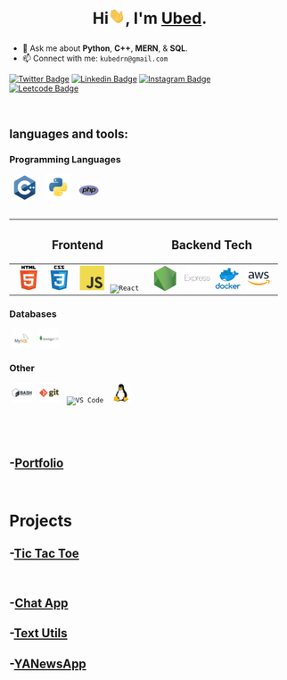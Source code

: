 # <p style="text-align: center;"> Hi<img src="https://github.com/ubednama/ubednama/blob/main/gifs/Hi.gif" width="30px">, I'm [Ubed](https://www.linkedin.com/in/ubed9).</p>


- 💬 Ask me about **Python**, **C++**, **MERN**, & **SQL**.
- 📫 Connect with me: `kubedrn@gmail.com`

[![Twitter Badge](https://img.shields.io/badge/-Twitter-00acee?style=flat-square&logo=Twitter&logoColor=white)](https://twitter.com/__ubednama)
[![Linkedin Badge](https://img.shields.io/badge/-LinkedIn-0e76a8?style=flat-square&logo=Linkedin&logoColor=white)](https://linkedin.com/in/ubed9)
[![Instagram Badge](https://img.shields.io/badge/-Instagram-e4405f?style=flat-square&logo=Instagram&logoColor=white)](https://instagram.com/ubednama/)<br>
[![Leetcode Badge](https://img.shields.io/badge/dynamic/json?style=for-the-badge&labelColor=black&color=%23ffa116&label=Solved&query=solved&url=https%3A%2F%2Fleetcode-badge.vercel.app%2Fapi%2Fusers%2Fubednama&logo=leetcode&logoColor=yellow)](https://leetcode.com/ubednama)


<!-- <a href="https://www.fiverr.com/">
  <img align="left" alt="Ubed's Fiverr" width="22px" src="https://avatars.githubusercontent.com/u/807499?s=200&v=4" /> -->

<!-- <a href="https://www.hackerearth.com/@preethamb97">
  <img align="left" alt="Ubed's HackerEarth" width="22px" src="https://upload.wikimedia.org/wikipedia/commons/thumb/e/e8/HackerEarth_logo.png/480px-HackerEarth_logo.png" />  -->

<p> &nbsp;</p>

<!--  
![visitors](https://visitor-badge.glitch.me/badge?page_id=page.id&left_color=green&right_color=red)
<br><br> -->
## **languages and tools:**  

<!-- Unlinked text or bullet points -->
<h3>Programming Languages</h3>
<code><img height="45" alt = "C++" src="https://raw.githubusercontent.com/github/explore/80688e429a7d4ef2fca1e82350fe8e3517d3494d/topics/cpp/cpp.png" style="margin-right: 5px; margin-left:5px"></code>
<code><img height="47" alt = "Python" src="https://raw.githubusercontent.com/github/explore/80688e429a7d4ef2fca1e82350fe8e3517d3494d/topics/python/python.png" style="margin-right: 5px; margin-left:5px"></code>
<code><img height="35" alt = "php" src="https://raw.githubusercontent.com/github/explore/80688e429a7d4ef2fca1e82350fe8e3517d3494d/topics/php/php.png" style="margin-right: 5px; margin-left:5px"></code>
</br>
</br>

| <h2>Frontend</h2> | <h2>Backend Tech</h2> |
|-------------------|-------------------------------|
|<code><img height="45" alt="HTML" src="https://raw.githubusercontent.com/devicons/devicon/master/icons/html5/html5-original-wordmark.svg" style="margin: 0 5px"></code><code><img height="45" alt="CSS" src="https://raw.githubusercontent.com/devicons/devicon/master/icons/css3/css3-original-wordmark.svg" style="margin: 0 5px"></code> <code><img height="45" alt="JavaScript" src="https://raw.githubusercontent.com/devicons/devicon/master/icons/javascript/javascript-original.svg" style="margin: 0 5px"></code><code><img height="45" alt="React" src="https://upload.wikimedia.org/wikipedia/commons/a/a7/React-icon.svg" style="margin: 0 5px"></code> | <code><img height="45" alt="NodeJS" src="https://raw.githubusercontent.com/github/explore/80688e429a7d4ef2fca1e82350fe8e3517d3494d/topics/nodejs/nodejs.png" style="margin: 0 5px"></code> <code><img height="45" alt="express.js" src="https://raw.githubusercontent.com/github/explore/80688e429a7d4ef2fca1e82350fe8e3517d3494d/topics/express/express.png" style="margin: 0 5px"></code><code><img height="45" alt="Docker" src="https://raw.githubusercontent.com/github/explore/80688e429a7d4ef2fca1e82350fe8e3517d3494d/topics/docker/docker.png" style="margin: 0 5px"></code><code><img height="45" alt="aws" src="https://raw.githubusercontent.com/github/explore/80688e429a7d4ef2fca1e82350fe8e3517d3494d/topics/aws/aws.png" style="margin: 0 5px"></code> |


<h3>Databases</h3>
<code><img height="35" alt = "MySQL" src="https://raw.githubusercontent.com/github/explore/80688e429a7d4ef2fca1e82350fe8e3517d3494d/topics/mysql/mysql.png" style="margin-right: 5px; margin-left:5px"></code>
<!-- <code><img height = "35" alt = "MS SQL Server" src="https://www.freeiconspng.com/uploads/sql-server-icon-png-8.png" style="margin-right: 5px; margin-left:5px"></code> -->
<code><img height="35" alt = "MongoDB" src="https://raw.githubusercontent.com/github/explore/80688e429a7d4ef2fca1e82350fe8e3517d3494d/topics/mongodb/mongodb.png" style="margin-right: 5px; margin-left:5px"></code>

<!-- [<code><img height="35" src="https://raw.githubusercontent.com/github/explore/80688e429a7d4ef2fca1e82350fe8e3517d3494d/topics/firebase/firebase.png" style="margin-right: 5px; margin-left:5px"></code>](https://firebase.google.com/) -->
<!-- <code><img height="30" alt = "Apache" src="https://upload.wikimedia.org/wikipedia/commons/thumb/1/10/Apache_HTTP_server_logo_%282019-present%29.svg/1200px-Apache_HTTP_server_logo_%282019-present%29.svg.png" style="margin-right: 5px; margin-left:5px"></code> -->


<h3>Other</h3>
<code><img height="35" alt = "bash" src="https://raw.githubusercontent.com/github/explore/80688e429a7d4ef2fca1e82350fe8e3517d3494d/topics/bash/bash.png" style="margin-right: 5px; margin-left:5px"></code>
<code><img height="35" alt = "git" src="https://raw.githubusercontent.com/github/explore/80688e429a7d4ef2fca1e82350fe8e3517d3494d/topics/git/git.png" style="margin-right: 5px; margin-left:5px"></code>
<!-- <code><img height="30" alt = "Atom" src="https://raw.githubusercontent.com/github/explore/80688e429a7d4ef2fca1e82350fe8e3517d3494d/topics/atom/atom.png" style="margin-right: 5px; margin-left:5px"></code> -->
<code><img height="30" alt = "VS Code" src="https://code.visualstudio.com/assets/favicon.ico" style="margin-right: 5px; margin-left:5px"></code>
<code><img height="35" alt = "Linux" src="https://raw.githubusercontent.com/github/explore/80688e429a7d4ef2fca1e82350fe8e3517d3494d/topics/linux/linux.png" style="margin-right: 5px; margin-left:5px"></code>

<!--[<code><img height="20" src="https://cdn.iconscout.com/icon/free/png-256/nginx-3521604-2945048.png"></code>](https://www.nginx.com/) -->

<p> &nbsp;</p>
<p> &nbsp;</p>

<h2>-<a href='https://ubednama.netlify.app'>Portfolio</a></h2><br>
<h1>Projects</h1>
<!-- <h2>-<a href=''>Portfolio</a></h3><br> -->
<h2>-<a href='https://github.com/ubednama/mini-projects-js/tree/main/tic-tac-toe'>Tic Tac Toe</a></h2><br>
<h2>-<a href='https://github.com/ubednama/ChatApp'>Chat App</a></h2>
<h2>-<a href='https://github.com/ubednama/TextUtils'>Text Utils</a></h2>
<h2>-<a href='https://github.com/ubednama/YANewsApp'>YANewsApp</a></h2><br>


